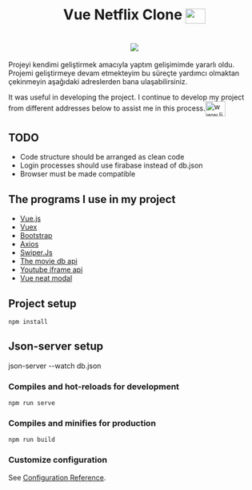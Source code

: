  <h1 align="center">Vue Netflix Clone <img align="center" src="https://cdn.jsdelivr.net/npm/simple-icons@3.0.1/icons/netflix.svg" alt="www.netflix.com" height="30"    width="40" /></h1>
<h1 align="center"><img align="center" src="http://img.youtube.com/vi/VXhBdPEmiDA/0.jpg" width="auto" /> </h1>

Projeyi kendimi geliştirmek amacıyla yaptım gelişimimde yararlı oldu. Projemi geliştirmeye devam etmekteyim bu süreçte yardımcı olmaktan çekinmeyin aşağıdaki adreslerden bana ulaşabilirsiniz.

It was useful in developing the project. I continue to develop my project from different addresses below to assist me in this process.<a href="https://linkedin.com/in/www.linkedin.com/in/yusuftaskiran08" target="blank"><img align="center" src="https://cdn.jsdelivr.net/npm/simple-icons@3.0.1/icons/linkedin.svg" alt="www.linkedin.com/in/yusuftaskiran08" height="30" width="40" /></a>


## TODO
- Code structure should be arranged as clean code
- Login processes should use firabase instead of db.json
- Browser must be made compatible
## The programs I use in my project
- <a href="https://vuejs.org/"> Vue.js </a>
- <a href="https://github.com/vuejs/vuex#readme"> Vuex </a>
- <a href="https://getbootstrap.com/"> Bootstrap </a>
- <a href="https://axios-http.com/"> Axios </a>
- <a href="https://swiperjs.com/"> Swiper.Js </a>
- <a href="https://www.themoviedb.org/"> The movie db api </a>
- <a href="https://github.com/stepanowon/youtube-vue3">Youtube iframe api </a>
- <a href="https://github.com/DarkC0der11/vue-neat-modal#readme">Vue neat modal </a>


## Project setup
```
npm install
```
## Json-server setup

json-server --watch db.json

### Compiles and hot-reloads for development
```
npm run serve
```

### Compiles and minifies for production
```
npm run build
```

### Customize configuration
See [Configuration Reference](https://cli.vuejs.org/config/).
